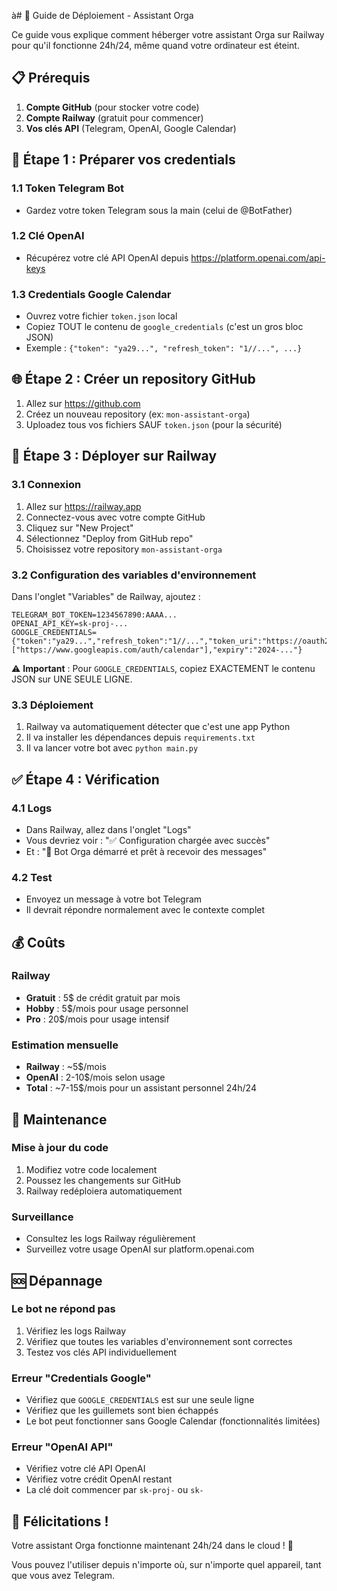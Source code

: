 à# 🚀 Guide de Déploiement - Assistant Orga

Ce guide vous explique comment héberger votre assistant Orga sur Railway pour qu'il fonctionne 24h/24, même quand votre ordinateur est éteint.

## 📋 Prérequis

1. **Compte GitHub** (pour stocker votre code)
2. **Compte Railway** (gratuit pour commencer)
3. **Vos clés API** (Telegram, OpenAI, Google Calendar)

## 🔧 Étape 1 : Préparer vos credentials

### 1.1 Token Telegram Bot
- Gardez votre token Telegram sous la main (celui de @BotFather)

### 1.2 Clé OpenAI
- Récupérez votre clé API OpenAI depuis https://platform.openai.com/api-keys

### 1.3 Credentials Google Calendar
- Ouvrez votre fichier `token.json` local
- Copiez TOUT le contenu de `google_credentials` (c'est un gros bloc JSON)
- Exemple : `{"token": "ya29...", "refresh_token": "1//...", ...}`

## 🌐 Étape 2 : Créer un repository GitHub

1. Allez sur https://github.com
2. Créez un nouveau repository (ex: `mon-assistant-orga`)
3. Uploadez tous vos fichiers SAUF `token.json` (pour la sécurité)

## 🚄 Étape 3 : Déployer sur Railway

### 3.1 Connexion
1. Allez sur https://railway.app
2. Connectez-vous avec votre compte GitHub
3. Cliquez sur "New Project"
4. Sélectionnez "Deploy from GitHub repo"
5. Choisissez votre repository `mon-assistant-orga`

### 3.2 Configuration des variables d'environnement
Dans l'onglet "Variables" de Railway, ajoutez :

```
TELEGRAM_BOT_TOKEN=1234567890:AAAA...
OPENAI_API_KEY=sk-proj-...
GOOGLE_CREDENTIALS={"token":"ya29...","refresh_token":"1//...","token_uri":"https://oauth2.googleapis.com/token","client_id":"...","client_secret":"...","scopes":["https://www.googleapis.com/auth/calendar"],"expiry":"2024-..."}
```

⚠️ **Important** : Pour `GOOGLE_CREDENTIALS`, copiez EXACTEMENT le contenu JSON sur UNE SEULE LIGNE.

### 3.3 Déploiement
1. Railway va automatiquement détecter que c'est une app Python
2. Il va installer les dépendances depuis `requirements.txt`
3. Il va lancer votre bot avec `python main.py`

## ✅ Étape 4 : Vérification

### 4.1 Logs
- Dans Railway, allez dans l'onglet "Logs"
- Vous devriez voir : "✅ Configuration chargée avec succès"
- Et : "🤖 Bot Orga démarré et prêt à recevoir des messages"

### 4.2 Test
- Envoyez un message à votre bot Telegram
- Il devrait répondre normalement avec le contexte complet

## 💰 Coûts

### Railway
- **Gratuit** : 5$ de crédit gratuit par mois
- **Hobby** : 5$/mois pour usage personnel
- **Pro** : 20$/mois pour usage intensif

### Estimation mensuelle
- **Railway** : ~5$/mois
- **OpenAI** : 2-10$/mois selon usage
- **Total** : ~7-15$/mois pour un assistant personnel 24h/24

## 🔧 Maintenance

### Mise à jour du code
1. Modifiez votre code localement
2. Poussez les changements sur GitHub
3. Railway redéploiera automatiquement

### Surveillance
- Consultez les logs Railway régulièrement
- Surveillez votre usage OpenAI sur platform.openai.com

## 🆘 Dépannage

### Le bot ne répond pas
1. Vérifiez les logs Railway
2. Vérifiez que toutes les variables d'environnement sont correctes
3. Testez vos clés API individuellement

### Erreur "Credentials Google"
- Vérifiez que `GOOGLE_CREDENTIALS` est sur une seule ligne
- Vérifiez que les guillemets sont bien échappés
- Le bot peut fonctionner sans Google Calendar (fonctionnalités limitées)

### Erreur "OpenAI API"
- Vérifiez votre clé API OpenAI
- Vérifiez votre crédit OpenAI restant
- La clé doit commencer par `sk-proj-` ou `sk-`

## 🎉 Félicitations !

Votre assistant Orga fonctionne maintenant 24h/24 dans le cloud ! 🌟

Vous pouvez l'utiliser depuis n'importe où, sur n'importe quel appareil, tant que vous avez Telegram. 